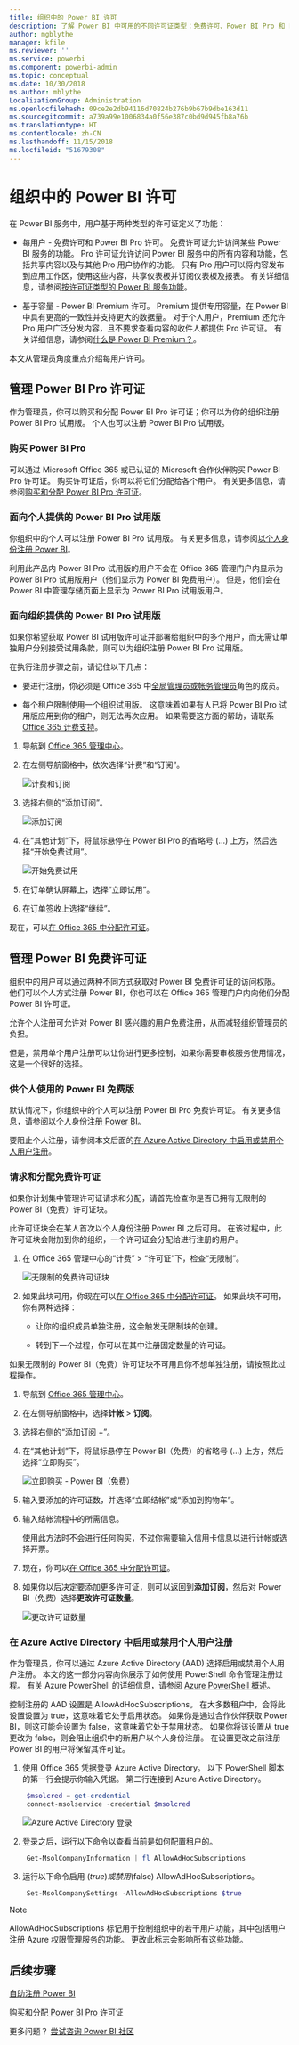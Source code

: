```yaml
---
title: 组织中的 Power BI 许可
description: 了解 Power BI 中可用的不同许可证类型：免费许可、Power BI Pro 和 Power BI Premium。
author: mgblythe
manager: kfile
ms.reviewer: ''
ms.service: powerbi
ms.component: powerbi-admin
ms.topic: conceptual
ms.date: 10/30/2018
ms.author: mblythe
LocalizationGroup: Administration
ms.openlocfilehash: 09ce2e2db94116d70824b276b9b67b9dbe163d11
ms.sourcegitcommit: a739a99e1006834a0f56e387c0bd9d945fb8a76b
ms.translationtype: HT
ms.contentlocale: zh-CN
ms.lasthandoff: 11/15/2018
ms.locfileid: "51679308"
---
```

# <a name="power-bi-licensing-in-your-organization"></a>组织中的 Power BI 许可

在 Power BI 服务中，用户基于两种类型的许可证定义了功能：

* 每用户 - 免费许可和 Power BI Pro 许可。 免费许可证允许访问某些 Power BI 服务的功能。 Pro 许可证允许访问 Power BI 服务中的所有内容和功能，包括共享内容以及与其他 Pro 用户协作的功能。 只有 Pro 用户可以将内容发布到应用工作区，使用这些内容，共享仪表板并订阅仪表板及报表。 有关详细信息，请参阅[按许可证类型的 Power BI 服务功能](service-features-license-type.md)。

* 基于容量 - Power BI Premium 许可。 Premium 提供专用容量，在 Power BI 中具有更高的一致性并支持更大的数据量。 对于个人用户，Premium 还允许 Pro 用户广泛分发内容，且不要求查看内容的收件人都提供 Pro 许可证。 有关详细信息，请参阅[什么是 Power BI Premium？](service-premium.md)。

本文从管理员角度重点介绍每用户许可。

## <a name="manage-power-bi-pro-licenses"></a>管理 Power BI Pro 许可证

作为管理员，你可以购买和分配 Power BI Pro 许可证；你可以为你的组织注册 Power BI Pro 试用版。 个人也可以注册 Power BI Pro 试用版。

### <a name="purchasing-power-bi-pro"></a>购买 Power BI Pro

可以通过 Microsoft Office 365 或已认证的 Microsoft 合作伙伴购买 Power BI Pro 许可证。 购买许可证后，你可以将它们分配给各个用户。 有关更多信息，请参阅[购买和分配 Power BI Pro 许可证](service-admin-purchasing-power-bi-pro.md)。

### <a name="power-bi-pro-trial-for-individuals"></a>面向个人提供的 Power BI Pro 试用版

你组织中的个人可以注册 Power BI Pro 试用版。 有关更多信息，请参阅[以个人身份注册 Power BI](service-self-service-signup-for-power-bi.md)。

利用此产品内 Power BI Pro 试用版的用户不会在 Office 365 管理门户内显示为 Power BI Pro 试用版用户（他们显示为 Power BI 免费用户）。 但是，他们会在 Power BI 中管理存储页面上显示为 Power BI Pro 试用版用户。

### <a name="power-bi-pro-trial-for-organizations"></a>面向组织提供的 Power BI Pro 试用版

如果你希望获取 Power BI 试用版许可证并部署给组织中的多个用户，而无需让单独用户分别接受试用条款，则可以为组织注册 Power BI Pro 试用版。

在执行注册步骤之前，请记住以下几点：

* 要进行注册，你必须是 Office 365 中[全局管理员或帐务管理员](https://support.office.com/article/about-office-365-admin-roles-da585eea-f576-4f55-a1e0-87090b6aaa9d?ui=en-US&rs=en-US&ad=US)角色的成员。

* 每个租户限制使用一个组织试用版。 这意味着如果有人已将 Power BI Pro 试用版应用到你的租户，则无法再次应用。 如果需要这方面的帮助，请联系 [Office 365 计费支持](https://support.office.microsoft.com/article/contact-support-for-business-products-admin-help-32a17ca7-6fa0-4870-8a8d-e25ba4ccfd4b?CorrelationId=552bbf37-214f-4202-80cb-b94240dcd671&ui=en-US&rs=en-US&ad=US)。

1. 导航到 [Office 365 管理中心](https://portal.office.com/adminportal/home#/homepage)。

1. 在左侧导航窗格中，依次选择“计费”和“订阅”。

   ![计费和订阅](media/service-admin-licensing-organization/service-power-bi-pro-in-your-organization-05.png)

1. 选择右侧的“添加订阅”。

   ![添加订阅](media/service-admin-licensing-organization/service-power-bi-pro-in-your-organization-06.png)

1. 在“其他计划”下，将鼠标悬停在 Power BI Pro 的省略号 (...) 上方，然后选择“开始免费试用”。

   ![开始免费试用](media/service-admin-licensing-organization/service-power-bi-pro-in-your-organization-07.png) 

1. 在订单确认屏幕上，选择“立即试用”。

1. 在订单签收上选择“继续”。

现在，可以[在 Office 365 中分配许可证](https://support.office.com/article/assign-licenses-to-users-in-office-365-for-business-997596b5-4173-4627-b915-36abac6786dc)。

## <a name="manage-power-bi-free-licenses"></a>管理 Power BI 免费许可证

组织中的用户可以通过两种不同方式获取对 Power BI 免费许可证的访问权限。 他们可以个人方式注册 Power BI，你也可以在 Office 365 管理门户内向他们分配 Power BI 许可证。

允许个人注册可允许对 Power BI 感兴趣的用户免费注册，从而减轻组织管理员的负担。

但是，禁用单个用户注册可以让你进行更多控制，如果你需要审核服务使用情况，这是一个很好的选择。

### <a name="power-bi-free-for-individuals"></a>供个人使用的 Power BI 免费版

默认情况下，你组织中的个人可以注册 Power BI Pro 免费许可证。 有关更多信息，请参阅[以个人身份注册 Power BI](service-self-service-signup-for-power-bi.md)。

要阻止个人注册，请参阅本文后面的[在 Azure Active Directory 中启用或禁用个人用户注册](service-admin-licensing-organization.md#enable-or-disable-individual-user-sign-up-in-azure-active-directory)。

### <a name="requesting-and-assigning-free-licenses"></a>请求和分配免费许可证

如果你计划集中管理许可证请求和分配，请首先检查你是否已拥有无限制的 Power BI（免费）许可证块。

此许可证块会在某人首次以个人身份注册 Power BI 之后可用。 在该过程中，此许可证块会附加到你的组织，一个许可证会分配给进行注册的用户。

1. 在 Office 365 管理中心的“计费” > “许可证”下，检查“无限制”。

    ![无限制的免费许可证块](media/service-admin-licensing-organization/unlimited-licenses.png)

1. 如果此块可用，你现在可以[在 Office 365 中分配许可证](https://support.office.com/article/assign-licenses-to-users-in-office-365-for-business-997596b5-4173-4627-b915-36abac6786dc)。 如果此块不可用，你有两种选择：

    * 让你的组织成员单独注册，这会触发无限制块的创建。

    * 转到下一个过程，你可以在其中注册固定数量的许可证。

如果无限制的 Power BI（免费）许可证块不可用且你不想单独注册，请按照此过程操作。

1. 导航到 [Office 365 管理中心](https://portal.office.com/admin/default.aspx)。

1. 在左侧导航窗格中，选择**计帐**  >  **订阅**。

1. 选择右侧的“添加订阅 +”。

1. 在“其他计划”下，将鼠标悬停在 Power BI（免费）的省略号 (...) 上方，然后选择“立即购买”。

    ![立即购买 - Power BI（免费）](media/service-admin-licensing-organization/buy-powerbi-free.png)

1. 输入要添加的许可证数，并选择“立即结帐”或“添加到购物车”。

1. 输入结帐流程中的所需信息。

    使用此方法时不会进行任何购买，不过你需要输入信用卡信息以进行计帐或选择开票。

1. 现在，你可以[在 Office 365 中分配许可证](https://support.office.com/article/assign-licenses-to-users-in-office-365-for-business-997596b5-4173-4627-b915-36abac6786dc)。

1. 如果你以后决定要添加更多许可证，则可以返回到**添加订阅**，然后对 Power BI（免费）选择**更改许可证数量**。

    ![更改许可证数量](media/service-admin-licensing-organization/change-license-quantity.png)

### <a name="enable-or-disable-individual-user-sign-up-in-azure-active-directory"></a>在 Azure Active Directory 中启用或禁用个人用户注册

作为管理员，你可以通过 Azure Active Directory (AAD) 选择启用或禁用个人用户注册。 本文的这一部分内容向你展示了如何使用 PowerShell 命令管理注册过程。 有关 Azure PowerShell 的详细信息，请参阅 [ Azure PowerShell 概述](/powershell/azure/overview)。

控制注册的 AAD 设置是 AllowAdHocSubscriptions。 在大多数租户中，会将此设置设置为 true，这意味着它处于启用状态。 如果你是通过合作伙伴获取 Power BI，则这可能会设置为 false，这意味着它处于禁用状态。 如果你将该设置从 true 更改为 false，则会阻止组织中的新用户以个人身份注册。 在设置更改之前注册 Power BI 的用户将保留其许可证。

1. 使用 Office 365 凭据登录 Azure Active Directory。 以下 PowerShell 脚本的第一行会提示你输入凭据。 第二行连接到 Azure Active Directory。

    ```powershell
     $msolcred = get-credential
     connect-msolservice -credential $msolcred
    ```

   ![Azure Active Directory 登录](media/service-admin-licensing-organization/aad-signin.png)

1. 登录之后，运行以下命令以查看当前是如何配置租户的。

    ```powershell
     Get-MsolCompanyInformation | fl AllowAdHocSubscriptions
    ```
1. 运行以下命令启用 ($true) 或禁用 ($false) AllowAdHocSubscriptions。

    ```powershell
     Set-MsolCompanySettings -AllowAdHocSubscriptions $true
    ```

> [!NOTE]
> AllowAdHocSubscriptions 标记用于控制组织中的若干用户功能，其中包括用户注册 Azure 权限管理服务的功能。 更改此标志会影响所有这些功能。

## <a name="next-steps"></a>后续步骤

[自助注册 Power BI](service-self-service-signup-for-power-bi.md)  

[购买和分配 Power BI Pro 许可证](service-admin-purchasing-power-bi-pro.md)

更多问题？ [尝试咨询 Power BI 社区](http://community.powerbi.com/)